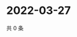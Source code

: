 # 2022-03-27

共 0 条

<!-- BEGIN WEIBO -->
<!-- 最后更新时间 Sun Mar 27 2022 12:01:12 GMT+0800 (China Standard Time) -->

<!-- END WEIBO -->
